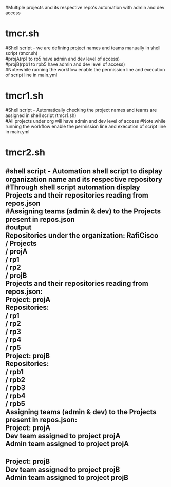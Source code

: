 #Multiple projects and its respective repo's automation with admin and dev access  
# tmcr.sh  
#Shell script - we are defining project names and teams manually in shell script (tmcr.sh)  
#projA(rp1 to rp5 have admin and dev level of access)  
#projB(rpb1 to rpb5 have admin and dev level of access)  
#Note:while running the workflow enable the permission line and execution of script line in main.yml

# tmcr1.sh
#Shell script - Automatically checking the  project names and teams are assigned in shell script (tmcr1.sh)  
#All projects under org will have admin and dev level of access
#Note:while running the workflow enable the permission line and execution of script line in main.yml

# tmcr2.sh
#shell script - Automation shell script to display organization name and its respective repository       
#Through shell script automation display Projects and their repositories reading from repos.json  
#Assigning teams (admin & dev) to the Projects present in repos.json  
#output  
Repositories under the organization: RafiCisco  
  / Projects  
  / projA  
  / rp1  
  / rp2  
  / projB  
Projects and their repositories reading from repos.json:  
Project: projA  
Repositories:  
  / rp1  
  / rp2  
  / rp3  
  / rp4  
  / rp5  
Project: projB  
Repositories:  
  / rpb1  
  / rpb2  
  / rpb3  
  / rpb4  
  / rpb5  
Assigning teams (admin & dev) to the Projects present in repos.json:  
Project: projA  
Dev team assigned to project projA  
Admin team assigned to project projA  
--------------------  
Project: projB  
Dev team assigned to project projB  
Admin team assigned to project projB  
--------------------  

